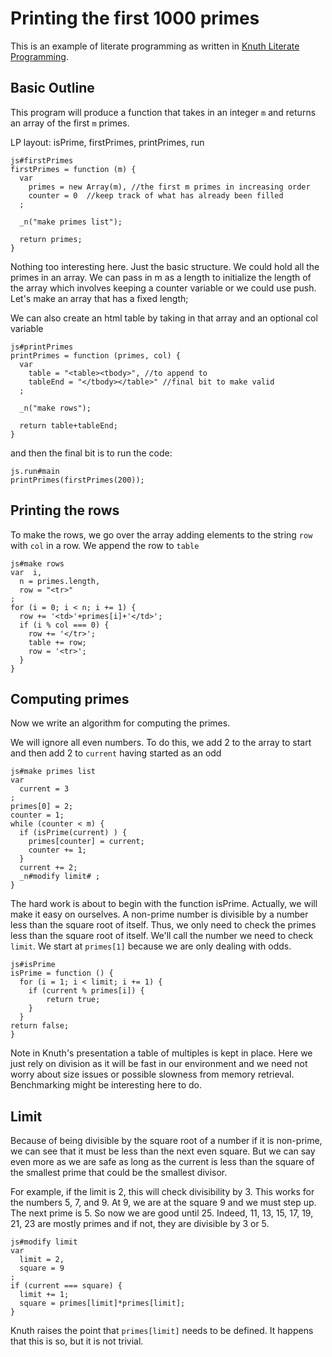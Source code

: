 # Printing the first 1000 primes

This is an example of literate programming as written in [Knuth Literate Programming](http://www.literateprogramming.com/knuthweb.pdf).

## Basic Outline

This program will produce a function that takes in an integer `m` and returns an array of the first `m` primes. 

LP layout: isPrime, firstPrimes, printPrimes, run


    js#firstPrimes
    firstPrimes = function (m) {
      var 
        primes = new Array(m), //the first m primes in increasing order
        counter = 0  //keep track of what has already been filled
      ;
  
      _n("make primes list");
  
      return primes;
    }

Nothing too interesting here. Just the basic structure. We could hold all the primes in an array. We can pass in m as a length to initialize the length of the array which involves keeping a counter variable or we could use push. Let's make an array that has a fixed length;

We can also create an html table by taking in that array and an optional col variable

    js#printPrimes
    printPrimes = function (primes, col) {
      var
        table = "<table><tbody>", //to append to 
        tableEnd = "</tbody></table>" //final bit to make valid
      ;
  
      _n("make rows");
  
      return table+tableEnd;
    }

and then the final bit is to run the code: 

    js.run#main
    printPrimes(firstPrimes(200));


## Printing the rows

To make the rows, we go over the array adding elements to the string `row` with `col` in a row. We append the row to `table`

    js#make rows
    var  i, 
      n = primes.length,
      row = "<tr>"
    ;
    for (i = 0; i < n; i += 1) {
      row += '<td>'+primes[i]+'</td>';
      if (i % col === 0) {
        row += '</tr>';
        table += row;
        row = '<tr>';
      }
    }

## Computing primes

Now we write an algorithm for computing the primes. 

We will ignore all even numbers. To do this, we add 2 to the array to start and then add 2 to `current` having started as an odd

    js#make primes list
    var
      current = 3
    ;
    primes[0] = 2;
    counter = 1;
    while (counter < m) {
      if (isPrime(current) ) {
        primes[counter] = current;
        counter += 1;
      }
      current += 2;
      _n#modify limit# ;
    }

The hard work is about to begin with the function isPrime. Actually, we will make it easy on ourselves. A non-prime number is divisible by a number less than the square root of itself. Thus, we only need to check the primes less than the square root of itself. We'll call the number we need to check   `limit`. We start at `primes[1]` because we are only dealing with odds. 

    js#isPrime
    isPrime = function () {
      for (i = 1; i < limit; i += 1) {
        if (current % primes[i]) {
            return true;
        }
      }
    return false;      
    }  

Note in Knuth's presentation a table of multiples is kept in place. Here we just rely on division as it will be fast in our environment and we need not worry about size issues or possible slowness from memory retrieval. Benchmarking might be interesting here to do.

## Limit

Because of being divisible by the square root of a number if it is non-prime, we can see that it must be less than the next even square. But we can say even more as we are safe as long as the current is less than the square of the smallest prime that could be the smallest divisor. 

For example, if the limit is 2, this will check divisibility by 3. This works for the numbers 5, 7, and 9. At 9, we are at the square 9 and we must step up. The next prime is 5. So now we are good until 25. Indeed, 11, 13, 15, 17, 19, 21, 23 are mostly primes and if not, they are divisible by 3 or 5. 

    js#modify limit
    var
      limit = 2, 
      square = 9
    ;
    if (current === square) {
      limit += 1; 
      square = primes[limit]*primes[limit];
    }

Knuth raises the point that `primes[limit]` needs to be defined. It happens that this is so, but it is not trivial. 
